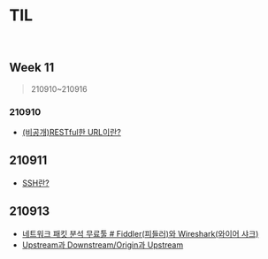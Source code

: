 # TIL

<br>

## Week 11

> 210910~210916



### 210910

* [(비공개)RESTful한 URL이란?](https://pythontoomuchinformation.tistory.com/479)



## 210911

* [SSH란?](https://pythontoomuchinformation.tistory.com/482)



## 210913

* [네트워크 패킷 분석 무료툴 # Fiddler(피들러)와 Wireshark(와이어 샤크)](https://pythontoomuchinformation.tistory.com/484)
* [Upstream과 Downstream/Origin과 Upstream](https://pythontoomuchinformation.tistory.com/485)
